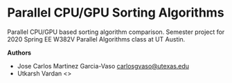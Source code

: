 Parallel CPU/GPU Sorting Algorithms
===================================

Parallel CPU/GPU based sorting algorithm comparison. Semester project for 2020 Spring EE W382V Parallel Algorithms class at UT Austin.

**Authors**

* Jose Carlos Martinez Garcia-Vaso <carlosgvaso@utexas.edu>
* Utkarsh Vardan <>
